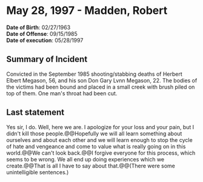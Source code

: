 # May 28, 1997 - Madden, Robert

**Date of Birth**: 02/27/1963<br/>
**Date of Offense**: 09/15/1985<br/>
**Date of execution**: 05/28/1997<br/>

## Summary of Incident
Convicted in the September 1985 shooting/stabbing deaths of Herbert Elbert Megason, 56, and his son Don Gary Lvnn Megason, 22. The bodies of the victims had been bound and placed in a small creek with brush piled on top of them. One man's throat had been cut.

## Last statement
Yes sir, I do. Well, here we are. I apologize for your loss and your pain, but I didn't kill those people.@@Hopefully we will all learn something about ourselves and about each other and we will learn enough to stop the cycle of hate and vengeance and come to value what is really going on in this world.@@We can't look back.@@I forgive everyone for this process, which seems to be wrong. We all end up doing experiences which we create.@@That is all I have to say about that.@@(There were some unintelligible sentences.)